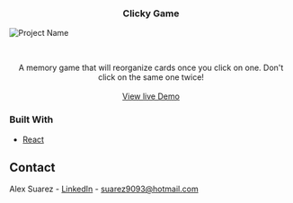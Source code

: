 
 <h3 align="center">Clicky Game</h3>
 
![Project Name](gif/)

<!-- PROJECT LOGO -->
<br />
<p align="center">
  
  </a>
  <p align="center">
    A memory game that will reorganize cards once you click on one. Don't click on the same one twice!
    <br />
    <br />
    <a href="https://suarez9093.github.io/clickygame/">View live Demo</a>
  </p>
</p>

### Built With
* [React](https://reactjs.org/)


<!-- CONTACT -->
## Contact

Alex Suarez - [LinkedIn](https://www.linkedin.com/in/alexsuarez9093/) - suarez9093@hotmail.com
